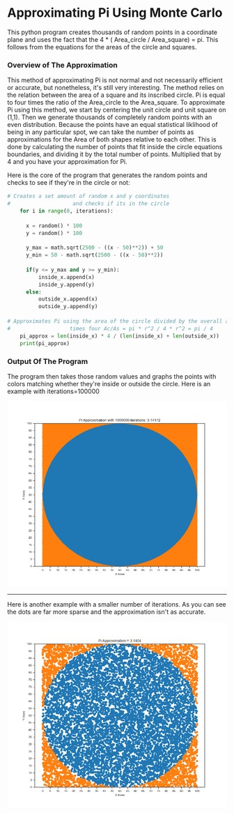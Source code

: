# Approximating Pi Using Monte Carlo
This python program creates thousands of random points in a coordinate plane and uses the fact that the 4 * ( Area_circle / Area_square) = pi. This follows from the equations for the areas of the circle and squares.

### Overview of The Approximation
This method of approximating Pi is not normal and not necessarily efficient or accurate, but nonetheless, it's still very interesting. The method relies on the relation between the area of a square and its inscribed circle. Pi is equal to four times the ratio of the Area_circle to the Area_square. To approximate Pi using this method, we start by centering the unit circle and unit square on (1,1). Then we generate thousands of completely random points with an even distribution. Because the points have an equal statistical liklihood of being in any particular spot, we can take the number of points as approximations for the Area of both shapes relative to each other. This is done by calculating the number of points that fit inside the circle equations boundaries, and dividing it by the total number of points. Multiplied that by 4 and you have your approximation for Pi.

Here is the core of the program that generates the random points and checks to see if they're in the circle or not:

```python
# Creates a set amount of random x and y coordinates 
#                    and checks if its in the circle
    for i in range(0, iterations):
    
      x = random() * 100
      y = random() * 100

      y_max = math.sqrt(2500 - ((x - 50)**2)) + 50
      y_min = 50 - math.sqrt(2500 - ((x - 50)**2))

      if(y <= y_max and y >= y_min):
          inside_x.append(x)
          inside_y.append(y)
      else:
          outside_x.append(x)
          outside_y.append(y)
          
# Approximates Pi using the area of the circle divided by the overall area of the square 
#                   times four Ac/As = pi * r^2 / 4 * r^2 = pi / 4
    pi_approx = len(inside_x) * 4 / (len(inside_x) + len(outside_x))
    print(pi_approx)
```
### Output Of The Program

The program then takes those random values and graphs the points with colors matching whether they're inside or outside the circle. Here is an example with iterations=100000

![Graph of The Approximation](/Figure_2.png)

------
Here is another example with a smaller number of iterations. As you can see the dots are far more sparse and the approximation isn't as accurate. 


![Another Graph of The Approximation](/Figure_1.png)
